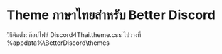 # Theme ภาษาไทยสำหรับ Better Discord

วิธีติดตั้ง: ก๊อปไฟล์ Discord4Thai.theme.css ไปวางที่ %appdata%\BetterDiscord\themes
